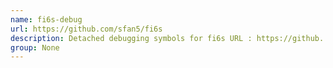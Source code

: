 ```yaml
---
name: fi6s-debug
url: https://github.com/sfan5/fi6s
description: Detached debugging symbols for fi6s URL : https://github.
group: None
---
```

